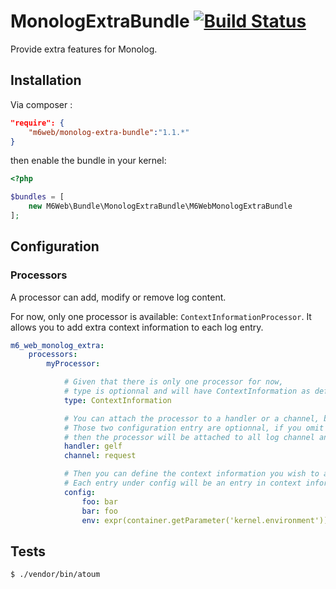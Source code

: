 # MonologExtraBundle [![Build Status](https://travis-ci.org/M6Web/MonologExtraBundle.svg?branch=master)](https://travis-ci.org/M6Web/MonologExtraBundle)

Provide extra features for Monolog.

## Installation

Via composer :

```json
"require": {
    "m6web/monolog-extra-bundle":"1.1.*"
}
```

then enable the bundle in your kernel:

```php
<?php

$bundles = [
    new M6Web\Bundle\MonologExtraBundle\M6WebMonologExtraBundle
];
```

## Configuration

### Processors

A processor can add, modify or remove log content.

For now, only one processor is available: `ContextInformationProcessor`. It allows you to add extra context information to each log entry.

```yml
m6_web_monolog_extra:
    processors:
        myProcessor:

            # Given that there is only one processor for now,
            # type is optionnal and will have ContextInformation as default value
            type: ContextInformation

            # You can attach the processor to a handler or a channel, but not both
            # Those two configuration entry are optionnal, if you omit both
            # then the processor will be attached to all log channel and handlers.
            handler: gelf
            channel: request

            # Then you can define the context information you wish to add
            # Each entry under config will be an entry in context information
            config:
                foo: bar
                bar: foo
                env: expr(container.getParameter('kernel.environment'))

```

## Tests

```shell
$ ./vendor/bin/atoum
```
